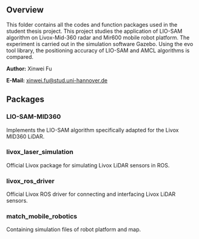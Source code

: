 ## Overview
This folder contains all the codes and function packages used in the student thesis project. This project studies the application of LIO-SAM algorithm on Livox-Mid-360 radar and Mir600 mobile robot platform. The experiment is carried out in the simulation software Gazebo.
Using the evo tool library, the positioning accuracy of LIO-SAM and AMCL algorithms is compared.

**Author:** Xinwei Fu

**E-Mail:** xinwei.fu@stud.uni-hannover.de

## Packages
### LIO-SAM-MID360
Implements the LIO-SAM algorithm specifically adapted for the Livox MID360 LiDAR.
### livox_laser_simulation
Official Livox package for simulating Livox LiDAR sensors in ROS.
### livox_ros_driver
Official Livox ROS driver for connecting and interfacing Livox LiDAR sensors.
### match_mobile_robotics
Containing simulation files of robot platform and map.


